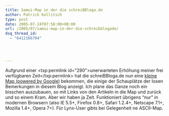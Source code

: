 ```yaml
---
title: Samui-Map in der die schreiBBloga.de
author: Patrick Kollitsch
type: post
date: 2005-07-24T07:58:00+00:00
url: /2005/07/samui-map-in-der-die-schreibblogade/
dsq_thread_id:
  - "6412166704"




---
```

Aufgrund einer <txp:permlink id="290">unerwarteten Erhöhung meiner frei verfügbaren Zeit</txp:permlink> hat die schreiBBloga.de nun eine [kleine Map (powered by Google)][1] bekommen, die einige der Schauplätze der losen Bemerkungen in diesem Blog anzeigt. Ich plane das Ganze noch ein bisschen auszubauen, so mit Links von den Artikeln in die Map und zurück und so einem Kram. Aber wir haben ja Zeit. Funktioniert übrigens &#8220;nur&#8221; in modernen Browsern (also IE 5.5+, Firefox 0.8+, Safari 1.2.4+, Netscape 7.1+, Mozilla 1.4+, Opera 7+). Für Lynx-User gibts bei Gelegenheit ne ASCII-Map.

 [1]: /map/